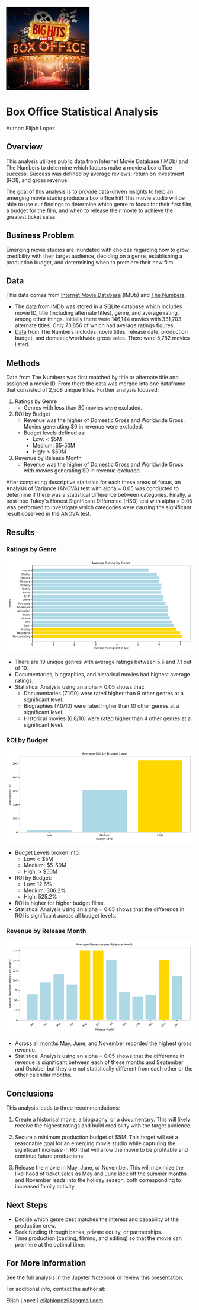 ![alt text](images\box_office_banner.jpg)
# Box Office Statistical Analysis
Author: Elijah Lopez


## Overview
This analysis utilizes public data from Internet Movie Database (IMDb) and The Numbers to determine which factors make a movie a box office success. Success was defined by average reviews, return on investment (ROI), and gross revenue.

The goal of this analysis is to provide data-driven insights to help an emerging movie studio produce a box office hit! This movie studio will be able to use our findings to determine which genre to focus for their first film, a budget for the film, and when to release their movie to achieve the greatest ticket sales.


## Business Problem
Emerging movie studios are inundated with choices regarding how to grow credibility with their target audience, deciding on a genre, establishing a production budget, and determining when to premiere their new film.


## Data
This data comes from [Internet Movie Database](https://www.imdb.com/) (IMDb) and [The Numbers](https://thenumbers.com/).

* The [data](data\im.db) from IMDb was stored in a SQLite database which includes movie  ID, title (including alternate titles), genre, and average rating, among other things. Initially there were 146,144 movies with 331,703 alternate titles. Only 73,856 of which had average ratings figures.
* [Data](data\tn.movie_budgets.csv) from The Numbers includes movie titles, release date, production budget, and domestic/worldwide gross sales. There were 5,782 movies listed.


## Methods
Data from The Numbers was first matched by title or alternate title and assigned a movie ID. From there the data was merged into one dataframe that consisted of 2,508 unique titles. Further analysis focused:
1. Ratings by Genre
    * Genres with less than 30 movies were excluded.
2. ROI by Budget
    * Revenue was the higher of Domestic Gross and Worldwide Gross. Movies generating $0 in revenue were excluded.
    * Budget levels defined as:
        * Low: < $5M
        * Medium: $5-50M
        * High: > $50M
3. Revenue by Release Month
    * Revenue was the higher of Domestic Gross and Worldwide Gross with movies generating $0 in revenue excluded.

After completing descriptive statistics for each these areas of focus, an Analysis of Variance (ANOVA) test with alpha = 0.05 was conducted to determine if there was a statistical difference between categories. Finally, a post-hoc Tukey's Honest Significant Difference (HSD) test with alpha = 0.05 was performed to investigate which categories were causing the significant result observed in the ANOVA test.


## Results


### Ratings by Genre
![alt text](images\rec1.png)

* There are 19 unique genres with average ratings between 5.5 and 7.1 out of 10.
* Documentaries, biographies, and historical movies had highest average ratings.
* Statistical Analysis using an alpha = 0.05 shows that:
    * Documentaries (7.1/10) were rated higher than 9 other genres at a significant level.
    * Biographies (7.0/10) were rated higher than 10 other genres at a significant level.
    * Historical movies (6.8/10) were rated higher than 4 other genres at a significant level.


### ROI by Budget
![alt text](images\rec2.png)

* Budget Levels broken into:
    * Low: < $5M
    * Medium: $5-50M
    * High: > $50M
* ROI by Budget:
    * Low: 12.6%
    * Medium: 306.2%
    * High: 525.2%
* ROI is higher for higher budget films.
* Statistical Analysis using an alpha = 0.05 shows that the difference in ROI is significant across all budget levels.


### Revenue by Release Month
![alt text](images\rec3.png)
* Across all months May, June, and November recorded the highest gross revenue.
* Statistical Analysis using an alpha = 0.05 shows that the difference in revenue is significant between each of these months and September and October but they are not statistically different from each other or the other calendar months.


## Conclusions
This analysis leads to three recommendations:

1. Create a historical movie, a biography, or a documentary. This will likely receive the highest ratings and build credibility with the target audience.

2. Secure a minimum production budget of $5M. This target will set a reasonable goal for an emerging movie studio while capturing the significant increase in ROI that will allow the movie to be profitable and continue future productions.

3. Release the movie in May, June, or November. This will maximize the likelihood of ticket sales as May and June kick off the summer months and November leads into the holiday season, both corresponding to increased family activity.


## Next Steps
* Decide which genre best matches the interest and capability of the production crew.
* Seek funding through banks, private equity, or partnerships.
* Time production (casting, filming, and editing) so that the movie can premiere at the optimal time.


## For More Information
See the full analysis in the [Jupyter Notebook](box_office_statistical_analysis_notebook.ipynb) or review this [presentation](https://docs.google.com/presentation/d/1ifef1BkZikxRSQKQzS0ZgQe31FlO3s7aLYEzw0WZeGE/edit#slide=id.p).

For additional info, contact the author at:

Elijah Lopez | elijahlopez94@gmail.com